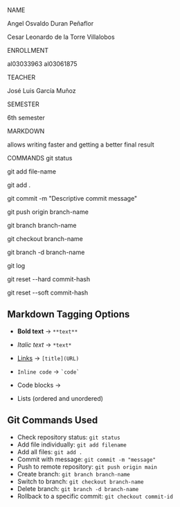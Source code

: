NAME

Angel Osvaldo Duran Peñaflor

Cesar Leonardo de la Torre Villalobos

ENROLLMENT

al03033963
al03061875

TEACHER

José Luis García Muñoz

SEMESTER

6th semester

MARKDOWN

allows writing faster and getting a better final result

COMMANDS
git status  

git add file-name  

git add .  

git commit -m "Descriptive commit message"  

git push origin branch-name  

git branch branch-name  

git checkout branch-name  

git branch -d branch-name  

git log  

git reset --hard commit-hash  

git reset --soft commit-hash  


## Markdown Tagging Options  

- **Bold text** → `**text**`  
- *Italic text* → `*text*`  
- [Links](https://github.com) → `[title](URL)`  
- `Inline code` → `` `code` ``  
- Code blocks →  

- Lists (ordered and unordered)  


## Git Commands Used  

- Check repository status: `git status`  
- Add file individually: `git add filename`  
- Add all files: `git add .`  
- Commit with message: `git commit -m "message"`  
- Push to remote repository: `git push origin main`  
- Create branch: `git branch branch-name`  
- Switch to branch: `git checkout branch-name`  
- Delete branch: `git branch -d branch-name`  
- Rollback to a specific commit: `git checkout commit-id`  

